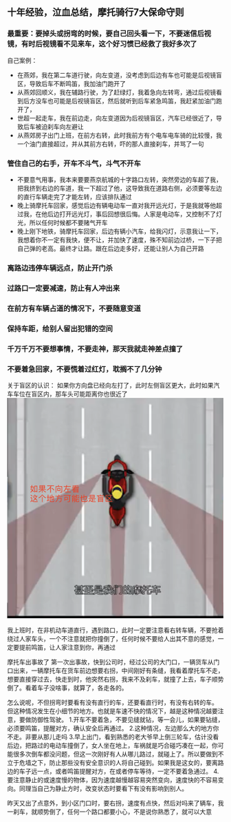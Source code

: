 

## 十年经验，泣血总结，摩托骑行7大保命守则
### 最重要：要掉头或拐弯的时候，要自己回头看一下，不要迷信后视镜，有时后视镜看不见来车，这个好习惯已经救了我好多次了
自己案例：
- 在燕郊，我在第二车道行驶，向左变道，没考虑到后边有车也可能是后视镜盲区，导致后车不断鸣笛，我加油门跑开了
- 从燕郊回顺义，我在辅路行驶，为了赶绿灯，我着急向左转弯，通过后视镜看到后方没车也可能是后视镜盲区，然后就听到后车紧急鸣笛，我赶紧加油门跑开了，
- 世超一起走车，我在前边走，向左变道因为后视镜盲区，汽车已经很近了，导致后车被迫刹车向左避让
- 从燕郊房子出门上班，在前方右转，此时我前方有个电车电车骑的比较慢，我一个油门直接超过，并从其前方右转，吓的那人直接刹车，并骂了一句

### 管住自己的右手，开车不斗气，斗气不开车
- 不要意气用事，我本来要要燕京航城的十字路口左转，突然旁边的车超了我，把我挤到右边的车道，我一下超过了他，这导致我在道路右侧，必须要等左边的直行车辆走完了才能左转，应该排队通过
- 晚上骑摩托车回家，感觉后边有辆电动车一直对我开远光灯，于是我就等他超过我，在他后边打开远光灯，事后回想很后悔。人家是电动车，又控制不了灯光，所以任何时候都不要赌气开车
- 晚上刚下地铁，骑摩托车回家，后边有辆小汽车，给我闪灯，示意我让一下，我想着你不一定有我快，便不让，并加快了速度，殊不知前边过桥，一下子把自己弹的老高。最终才让路。跟在后边走多好，还能让别人为自己开路

### 离路边违停车辆远点，防止开门杀
### 过路口一定要减速，防止有人冲出来
### 在前方有车辆占道的情况下，不要随意变道

### 保持车距，给别人留出犯错的空间

### 千万千万不要想事情，不要走神，那天我就走神差点撞了
### 不要着急回家，不要慌着过红灯，耽搁不了几分钟




关于盲区的认识：
如果你方向盘已经向左打了，此时左侧盲区更大，此时如果汽车车位在盲区内，那车头可能距离你也很近了
![alt text](image.png)

我上班时，在非机动车道直行，遇到路口，此时一定要注意看右转车辆，不要抢着绕过人家车头，一个不注意就把你撞倒了，任何时候不要给人出其不意的感觉，一定要提前鸣笛，让人家注意到你，再通过



摩托车出事故了
第一次出事故，快到公司时，经过公司的大门口，一辆货车从门口出来，一辆摩托车在货车前边想要右拐，中间刚好有条缝，我看着摩托车不走，想要直接穿过去，快走到时，他突然右拐，我来不及刹车，就撞了上去，车子顺势倒了。看着车子没啥事，就算了，各走各的。

怎么说呢，不但拐弯时要看有没有直行的车，还要看直行时，有没有右转的车。
但这种情况发生在小细节的地方。也就是车速不快的情况下，越是这种情况越要注意，要做防御性驾驶。
1.开车不要着急，不要见缝就钻，等一会儿，如果要钻缝，必须要鸣笛，提醒对方，确认安全后再通过。
2.这种情况，左边那么大的地方你不走。非要从那儿走吗
3.早上出门，看到熟悉的老大爷早上倒三轮车，估计没看后边，把路过的电动车撞倒了，女人坐在地上，车祸就是巧合碰巧凑在一起，你可能很多次倒车都没问题，但这一次刚好有人从哪儿路过，就碰上了。所以要做到不立于危墙之下，防止那些没有安全意识的人将自己碰到。如果我是这女的，要离路边的车子远一点，或者鸣笛提醒对方，在或者停车等待，一定不要着急通过。
4.要注意静止的或速度慢的物体，因为速度越慢越容易突然变向，速度快的不容易变向。同理当自己为静止方时，改变状态时要看下有没有影响到别人。


昨天又出了点意外，到小区门口时，要右拐，速度有点快，然后对吗来了辆车，我一刹车，就顺势倒了，任何一个路口都要小心，不是说你熟悉了，就可以大意
